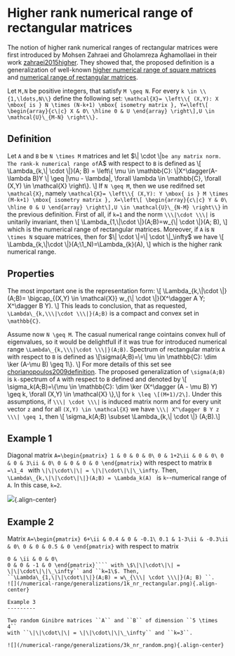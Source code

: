 Higher rank numerical range of rectangular matrices
===================================================

The notion of higher rank numerical ranges of rectangular matrices were
first introduced by Mohsen Zahraei and Gholamreza Aghamollaei in their
work [zahraei2015higher](@cite). They showed that, the proposed
definition is a generalization of well-known [higher numerical range of
square
matrices](/numerical-range/generalizations/higher-rank-numerical-range)
and [numerical range of rectangular
matrices](/numerical-range/generalizations/numerical-range-of-a-with-respect-to-b).

Let ``M,N`` be positive integers, that satisfy ``M \geq N``. For every
``k \in \\{1,\ldots,N\\}`` define the following set: ````\mathcal{X}=
\left\\{ (X,Y): X \mbox{ is } N \times (N-k+1) \mbox{ isometry
matrix }, Y=\left\[ \begin{array}{c\|c} X & 0\
\hline 0 & U \end{array} \right\],U \in \mathcal{U}\_{M-N}
\right\\}.````

Definition
----------

Let ``A`` and ``B`` be ``N \times M`` matrices and let \$\\\| \cdot
\\\|`` be any matrix norm. The rank-k numerical range of ``A\$ with
respect to ``B`` is defined as \\\[ \Lambda\_{k,\\\| \cdot \\\|}(A; B)
= \left\\{ \mu \in \mathbb{C}: \\\|X^\dagger(A- \lambda B)Y \\\|
\geq \|\mu - \lambda\|, \forall \lambda \in \mathbb{C}, \forall
(X,Y) \in \mathcal{X} \right\\}. \\\] If ``N \geq M``, then we use
redifned set ``\mathcal{X}``, namely ````\mathcal{X}= \left\\{ (X,Y):
Y \mbox{ is } M \times (M-k+1) \mbox{ isometry matrix }, X=\left\[
\begin{array}{c\|c} Y & 0\
\hline 0 & U \end{array} \right\],U \in \mathcal{U}\_{N-M}
\right\\}```` in the previous definition. First of all, if ``k=1`` and
the norm ``\\\|\cdot \\\|`` is unitarily invariant, then \\\[
\Lambda\_{1,\\\|\cdot \\\|}(A;B)=w\_{\\\| \cdot \\\|}(A; B), \\\]
which is the numerical range of rectangular matrices. Moreover, if ``A``
is ``N \times N`` square matrices, then for \$\\\| \cdot \\\|=\\\|
\cdot \\\|\_\infty\$ we have \\\[ \Lambda\_{k,\\\|\cdot
\\\|}(A;\1_N)=\Lambda\_{k}(A), \\\] which is the higher rank numerical
range.

Properties
----------

The most important one is the representation form: \\\[
\Lambda\_{k,\\\|\cdot \\\|}(A;B)= \bigcap\_{(X,Y) \in \mathcal{X}}
w\_{\\\| \cdot \\\|}(X^\dagger A Y; X^\dagger B Y). \\\] This leads
to conclusion, that as requested, ``\Lambda\_{k,\\\|\cdot \\\|}(A;B)``
is a compact and convex set in ``\mathbb{C}``.

Assume now ``N \geq M``. The casual numerical range cointains convex
hull of eigenvalues, so it would be delightfull if it was true for
introduced numerical range ``\Lambda\_{k,\\\|\cdot \\\|}(A;B)``.
Spectrum of rectangular matrix ``A`` with respect to ``B`` is defined as
\\\[\sigma(A;B)=\\{ \mu \in \mathbb{C}: \dim \ker (A-\mu B) \geq
1\\}. \\\] For more details of this set see [chorianopoulos2009definition](@cite). The proposed generalization of
``\sigma(A;B)`` is ``k-``spectrum of ``A`` with respect to ``B``
defined and denoted by \\\[ \sigma_k(A;B)=\\{\mu \in \mathbb{C}:
\dim \ker (X^\dagger (A - \mu B) Y) \geq k, \forall (X,Y) \in
\mathcal{X} \\},\\\] for ``k \leq \[(M+1)/2\]``. Under this
assumptions, if ``\\\| \cdot \\\|`` is induced matrix norm and for
every unit vector ``z`` and for all ``(X,Y) \in \mathcal{X}`` we have
``\\\| X^\dagger B Y z \\\| \geq 1``, then \\\[ \sigma_k(A;B)
\subset \Lambda\_{k,\\\| \cdot \\\|} (A;B).\\\]

Example 1
---------

Diagonal matrix ````A=\begin{pmatrix} 1 & 0 & 0 & 0\
0 & 1+2\ii & 0 & 0\
0 & 0 & 3\ii & 0\
0 & 0 & 0 & 0 \end{pmatrix}```` with respect to matrix ``B =\1_4 ``
with ``\|\|\cdot\|\| = \|\|\cdot\|\|\_\infty``. Then,
``\Lambda\_{k,\|\|\cdot\|\|}(A;B) = \Lambda_k(A) `` is
``k``\--numerical range of ``A``. In this case, ``k=2``.

![](/numerical-range/generalizations/2k_nr_diagonal.png){.align-center}

Example 2
---------

Matrix ````A=\begin{pmatrix} 6+\ii & 0.4 & 0 & -0.1\
0.1 & 1-3\ii & -0.3\ii & 0\
0 & 0 & 0.5 & 0 \end{pmatrix}```` with respect to matrix
````B=\begin{pmatrix} 1.2 & 0 & 0 & 0\
0 & \ii & 0 & 0\
0 & 0 & -1 & 0 \end{pmatrix}```` with \$\|\|\cdot\|\| =
\|\|\cdot\|\|\_\infty`` and ``k=1\$. Then,
``\Lambda\_{1,\|\|\cdot\|\|}(A;B) = w\_{\\\| \cdot \\\|}(A; B) ``.
![](/numerical-range/generalizations/1k_nr_rectangular.png){.align-center}

Example 3
---------

Two random Ginibre matrices ``A`` and ``B`` of dimension ``5 \times 4``
with ``\|\|\cdot\|\| = \|\|\cdot\|\|\_\infty`` and ``k=3``.

![](/numerical-range/generalizations/3k_nr_random.png){.align-center}
